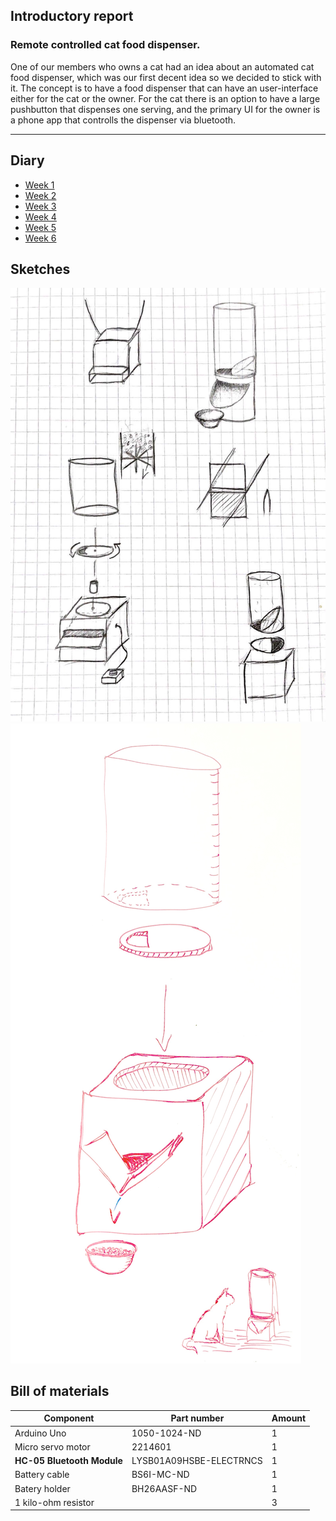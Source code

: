 ## Introductory report
### Remote controlled cat food dispenser.

One of our members who owns a cat had an idea about an automated cat food dispenser, which was our first decent idea so we decided to stick with it. The concept is to have a food dispenser that can have an user-interface either for the cat or the owner. For the cat there is an option to have a large pushbutton that dispenses one serving, and the primary UI for the owner is a phone app that controlls the dispenser via bluetooth.

---

## Diary

- [Week 1](_posts/2018-03-26-weekly-report.md)
- [Week 2](_posts/2018-04-04-weekly-report.md)
- [Week 3](_posts/2018-04-12-weekly-report.md)
- [Week 4](_posts/2018-04-16-weekly-report.md)
- [Week 5](_posts/2018-04-25-weekly-report.md)
- [Week 6](_posts/2018-05-02-weekly-report.md)

## Sketches
![Picture missing](https://raw.githubusercontent.com/kpalok/Digifab/master/Images/Sketch1.jpg "Scetch One")
![Picture missing](https://raw.githubusercontent.com/kpalok/Digifab/master/Images/Sketch2.jpg "Scetch Two")

## Bill of materials

Component | Part number | Amount
--- | --- | ---
Arduino Uno | 1050-1024-ND | 1
Micro servo motor | 2214601	 | 1
**HC-05 Bluetooth Module** | 	LYSB01A09HSBE-ELECTRNCS | 1
Battery cable | 	BS6I-MC-ND | 1
Batery holder | 	BH26AASF-ND | 1
1 kilo-ohm resistor | | 3
